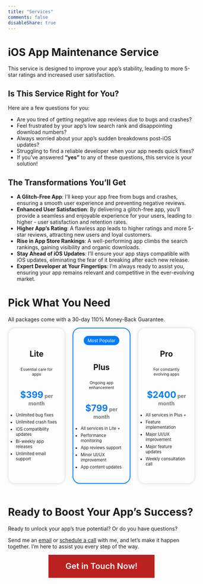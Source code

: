 ```yaml
---
title: "Services"
comments: false
disableShare: true
---
```


# iOS App Maintenance Service
This service is designed to improve your app’s stability, leading to more 5-star ratings and increased user satisfaction.

## Is This Service Right for You?
Here are a few questions for you:

- Are you tired of getting negative app reviews due to bugs and crashes?
- Feel frustrated by your app’s low search rank and disappointing download numbers?
- Always worried about your app’s sudden breakdowns post-iOS updates?
- Struggling to find a reliable developer when your app needs quick fixes?
- If you’ve answered **“yes”** to any of these questions, this service is your solution!

## The Transformations You’ll Get 
- **A Glitch-Free App**: I’ll keep your app free from bugs and crashes, ensuring a smooth user experience and preventing negative reviews.
- **Enhanced User Satisfaction**: By delivering a glitch-free app, you’ll provide a seamless and enjoyable experience for your users, leading to higher - user satisfaction and retention rates.
- **Higher App’s Rating**: A flawless app leads to higher ratings and more 5-star reviews, attracting new users and loyal customers.
- **Rise in App Store Rankings**: A well-performing app climbs the search rankings, gaining visibility and organic downloads.
- **Stay Ahead of iOS Updates**: I’ll ensure your app stays compatible with iOS updates, eliminating the fear of it breaking after each new release.
- **Expert Developer at Your Fingertips**: I’m always ready to assist you, ensuring your app remains relevant and competitive in the ever-evolving market.

# Pick What You Need
All packages come with a 30-day 110% Money-Back Guarantee.

<div class="pricing-container">
    <div class="pricing-column">
        <div class="most-popular" style="display: none;">Most Popular</div>
        <h2 class="price-name">Lite</h2>
        <p class="description">Essential care for apps</p>
        <div class="price-container">
            <p class="price">$399<span class="per-month"> per month</span></p>
        </div>
        <ul class="features">
            <li>Unlimited bug fixes</li>
            <li>Unlimited crash fixes</li>
            <li>iOS compatibility updates</li>
            <li>Bi-weekly app releases</li>
            <li>Unlimited email support</li>
        </ul>
    </div>
    <div class="spacing"></div> <!-- Spacer -->
    <div class="pricing-column with-border">
        <div class="most-popular">Most Popular</div>
        <h2 class="price-name">Plus</h2>
        <p class="description">Ongoing app enhancement</p>
        <div class="price-container">
            <p class="price">$799<span class="per-month"> per month</span></p>
        </div>
        <ul class="features">
            <li>All services in Lite +</li>
            <li>Performance monitoring</li>
            <li>App reviews support</li>
            <li>Minor UI/UX improvement</li>
            <li>App content updates</li>
        </ul>
    </div>
    <div class="spacing"></div> <!-- Spacer -->
    <div class="pricing-column">
        <div class="most-popular" style="display: none;">Most Popular</div>
        <h2 class="price-name">Pro</h2>
        <p class="description">For constantly evolving apps</p>
        <div class="price-container">
            <p class="price">$2400<span class="per-month"> per month</span></p>
        </div>
        <ul class="features">
            <li>All services in Plus +</li>
            <li>Feature implementation</li>
            <li>Major UI/UX improvement</li>
            <li>Major feature updates</li>
            <li>Weekly consultation call</li>
        </ul>
    </div>
</div>

<style>
.pricing-container {
    display: flex;
    flex-wrap: wrap; /* Allow columns to wrap */
}

.pricing-column {
    flex: 1;
    padding: 20px;
    border: 1px solid #ddd;
    border-radius: 20px;
    box-shadow: 0 0 10px rgba(0, 0, 0, 0.1); /* Add box-shadow */
    display: flex;
    flex-direction: column;
    align-items: center; /* Center align content */
    text-align: center; /* Center align text */
    margin-bottom: 20px; /* Add margin between columns */
}

.with-border {
    border: 2px solid #007bff; /* Add border */    
}

.price-name {
    margin-bottom: 5px;
    height: 40px; /* Fixed height */
    display: flex;
    align-items: center; /* Vertically align text */
    justify-content: center; /* Horizontally align text */
}

.price-container {
    display: flex;
    flex-direction: column; /* Adjust to column direction */
    align-items: center; /* Adjust alignment */
    margin-bottom: 5px;
}

.price {
    font-size: 24px;
    font-weight: bold;
    color: #007bff;
    margin-bottom: 0; /* Adjust margin */
}

.per-month {
    font-size: 14px;
    color: #777;
    margin-top: 0; /* Adjust margin */
}

.description {
    margin-bottom: 10px;
    font-size: 75%; /* Decrease font size */
}

.features {
    list-style-type: disc; /* Add bullets */
    padding: 0;
    text-align: left; /* Align features to the left */
    font-size: 80%; /* Decrease font size */
}

.features li {
    margin-bottom: 5px;
}

.spacing {
    flex: 0 0 20px; /* Adjust spacing between columns */
}

.most-popular {
    background-color: #007bff;
    color: #fff;
    padding: 5px 10px;
    border-radius: 20px;
    font-size: 12px;
    margin-bottom: 10px;
}

/* Mobile Responsive */
@media (max-width: 768px) {
    .pricing-container {
        flex-direction: column;
    }

    .pricing-column {
        width: 100%;
        margin-bottom: 20px;
    }
}
</style>


# Ready to Boost Your App’s Success?
Ready to unlock your app’s true potential? Or do you have questions?

Send me an [email](mailto:dmytro.v.chumakov.work@gmail.com) or [schedule a call](https://calendly.com/dmytro-v-chumakov-work/60min) with me, and let’s make it happen together. I’m here to assist you every step of the way.

<div style="display: flex; justify-content: center; align-items: center;">
    <a href="https://calendly.com/dmytro-v-chumakov-work/60min" class="button" style="font-weight: 600; font-size: 22px; background-color: rgba(188, 33, 33, 1); text-decoration: none; line-height: 135%; letter-spacing: 0px; color: white; width: auto; padding: 16px 46px">Get in Touch Now!</a>
</div>